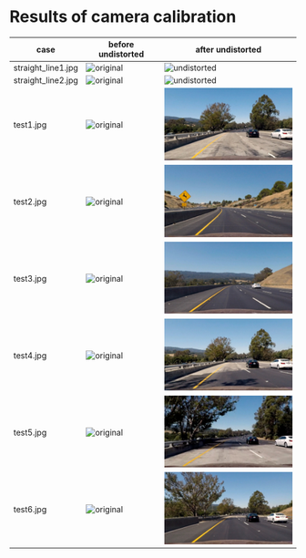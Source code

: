 # Results of camera calibration


|case|before undistorted|after undistorted|
|-|-|-|
|straight_line1.jpg|<img src="../input_images/straight_line1.jpg" title="original" width=240>| <img src="../output_images/undistort_images/straight_line1.jpg" title="undistorted" width=240>|
|straight_line2.jpg|<img src="../input_images/straight_line2.jpg" title="original" width=240>| <img src="../output_images/undistort_images/straight_line2.jpg" title="undistorted" width=240>|
|test1.jpg         |<img src="../input_images/test1.jpg" title="original" width=240>         | <img src="../output_images/undistort_images/test1.jpg" title="undistorted" width=240>|
|test2.jpg         |<img src="../input_images/test2.jpg" title="original" width=240>         | <img src="../output_images/undistort_images/test2.jpg" title="undistorted" width=240>|
|test3.jpg         |<img src="../input_images/test3.jpg" title="original" width=240>         | <img src="../output_images/undistort_images/test3.jpg" title="undistorted" width=240>|
|test4.jpg         |<img src="../input_images/test4.jpg" title="original" width=240>         | <img src="../output_images/undistort_images/test4.jpg" title="undistorted" width=240>|
|test5.jpg         |<img src="../input_images/test5.jpg" title="original" width=240>         | <img src="../output_images/undistort_images/test5.jpg" title="undistorted" width=240>|
|test6.jpg         |<img src="../input_images/test6.jpg" title="original" width=240>         | <img src="../output_images/undistort_images/test6.jpg" title="undistorted" width=240>|
